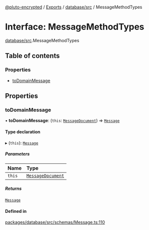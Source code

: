 [@pluto-encrypted](../README.md) / [Exports](../modules.md) / [database/src](../modules/database_src.md) / MessageMethodTypes

# Interface: MessageMethodTypes

[database/src](../modules/database_src.md).MessageMethodTypes

## Table of contents

### Properties

- [toDomainMessage](database_src.MessageMethodTypes.md#todomainmessage)

## Properties

### toDomainMessage

• **toDomainMessage**: (`this`: [`MessageDocument`](../modules/database_src.md#messagedocument)) => [`Message`](../classes/database_src.WALLET_SDK_DOMAIN.Message.md)

#### Type declaration

▸ (`this`): [`Message`](../classes/database_src.WALLET_SDK_DOMAIN.Message.md)

##### Parameters

| Name | Type |
| :------ | :------ |
| `this` | [`MessageDocument`](../modules/database_src.md#messagedocument) |

##### Returns

[`Message`](../classes/database_src.WALLET_SDK_DOMAIN.Message.md)

#### Defined in

[packages/database/src/schemas/Message.ts:110](https://github.com/atala-community-projects/pluto-encrypted/blob/f75084b/packages/database/src/schemas/Message.ts#L110)

